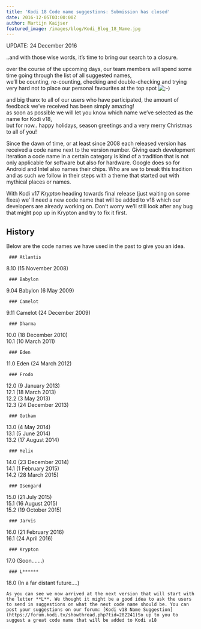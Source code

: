 ```yaml
---
title: 'Kodi 18 Code name suggestions: Submission has closed'
date: 2016-12-05T03:00:00Z
author: Martijn Kaijser
featured_image: /images/blog/Kodi_Blog_18_Name.jpg
---
```

UPDATE: 24 December 2016

 ..and with those wise words, it’s time to bring our search to a closure.

 over the course of the upcoming days, our team members will spend some time going through the list of all suggested names,  
 we’ll be counting, re-counting, checking and double-checking and trying very hard not to place our personal favourites at the top spot ![;-)](/sites/default/files/uploads/icon_wink.gif)

 and big thanx to all of our users who have participated, the amount of feedback we’ve received has been simply amazing!  
 as soon as possible we will let you know which name we’ve selected as the name for Kodi v18,  
 but for now.. happy holidays, season greetings and a very merry Christmas to all of you!

  

  

 Since the dawn of time, or at least since 2008 each released version has received a code name next to the version number. Giving each development iteration a code name in a certain category is kind of a tradition that is not only applicable for software but also for hardware. Google does so for Android and Intel also names their chips. Who are we to break this tradition and as such we follow in their steps with a theme that started out with mythical places or names.

 With Kodi v17 *Krypton* heading towards final release (just waiting on some fixes) we’ ll need a new code name that will be added to v18 which our developers are already working on. Don’t worry we’ll still look after any bug that might pop up in Krypton and try to fix it first.

 History
-------

 Below are the code names we have used in the past to give you an idea.

     ### Atlantis

 8.10 (15 November 2008)

     ### Babylon

 9.04 Babylon (6 May 2009)

     ### Camelot

 9.11 Camelot (24 December 2009)

     ### Dharma

 10.0 (18 December 2010)  
 10.1 (10 March 2011)

     ### Eden

 11.0 Eden (24 March 2012)

     ### Frodo

 12.0 (9 January 2013)  
 12.1 (18 March 2013)  
 12.2 (3 May 2013)  
 12.3 (24 December 2013)

     ### Gotham

 13.0 (4 May 2014)  
 13.1 (5 June 2014)  
 13.2 (17 August 2014)

     ### Helix

 14.0 (23 December 2014)  
 14.1 (1 February 2015)  
 14.2 (28 March 2015)

     ### Isengard

 15.0 (21 July 2015)  
 15.1 (16 August 2015)  
 15.2 (19 October 2015)

     ### Jarvis

 16.0 (21 February 2016)  
 16.1 (24 April 2016)

     ### Krypton

 17.0 (Soon…….)

     ### L******

 18.0 (In a far distant future….)

    As you can see we now arrived at the next version that will start with the letter **L**. We thought it might be a good idea to ask the users to send in suggestions on what the next code name should be. You can post your suggestions on our forum: [Kodi v18 Name Suggestion](https://forum.kodi.tv/showthread.php?tid=282241)So up to you to suggest a great code name that will be added to Kodi v18    